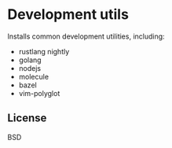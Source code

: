Development utils
=========

Installs common development utilities, including:

* rustlang nightly
* golang
* nodejs
* molecule
* bazel
* vim-polyglot

License
-------

BSD